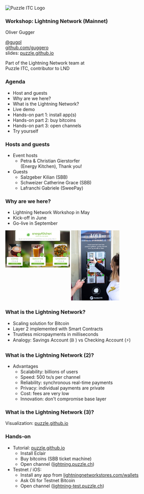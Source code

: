 ![Puzzle ITC Logo](../assets/reveal.js-3.6.0/lib/img/puzzle_tagline_bg_rgb.svg)
<!-- .slide: class="master01" -->


<!-- section -->
### Workshop: Lightning Network (Mainnet)
Oliver Gugger

[@gugol](https://twitter.com/gugol)<br/>
[github.com/guggero](https://github.com/guggero)<br/>
slides: [puzzle.github.io](https://puzzle.github.io)

Part of the Lightning Network team at<br/>
Puzzle ITC, contributor to LND
<!-- .slide: class="master02" -->

<!-- slide -->
### Agenda
* Host and guests
* Why are we here?
* What is the Lightning Network?
* Live demo
* Hands-on part 1: install app(s)
* Hands-on part 2: buy bitcoins
* Hands-on part 3: open channels
* Try yourself
<!-- .slide: class="master02" -->

<!-- slide -->
### Hosts and guests
* Event hosts
   * Petra & Christian Gierstorfer <br/>(Energy Kitchen), Thank you!
* Guests
   * Salzgeber Kilian (SBB)
   * Schweizer Catherine Grace (SBB)
   * Lafranchi Gabriele (SweePay)
<!-- .slide: class="master03" -->

<!-- slide -->
### Why are we here?
<ul>
<li class="fragment fade-in">Lightning Network Workshop in May</li>
<li class="fragment fade-in">Kick-off in June</li>
<li class="fragment fade-in">Go-live in September</li>
</ul>
<p class="fragment fade-in" style="margin-top: 5px">
  <img style="vertical-align: top" src="../assets/img/slides-lightning-workshop/ek-shop.png" width="40%">
  <img class="fragment fade-in" src="../assets/img/slides-lightning-workshop/ek-self-service.jpg" width="30%">
</p>
<!-- .slide: class="master04" -->

<!-- section -->
### What is the Lightning Network?
<ul>
<li class="fragment fade-in">Scaling solution for Bitcoin</li>
<li class="fragment fade-in">Layer 2 implemented with Smart Contracts</li>
<li class="fragment fade-in">Trustless micropayments in milliseconds</li>
<li class="fragment fade-in">Analogy: Savings Account (<span style="font-family: bitcoinregular">Ƀ</span> )
  vs Checking Account (&#x26A1;)</li>
</ul>
<!-- .slide: class="master05" -->

<!-- section -->
### What is the Lightning Network (2)?
* Advantages
   * Scalability: billions of users
   * Speed: 500 tx/s per channel
   * Reliability: synchronous real-time payments
   * Privacy: individual payments are private
   * Cost: fees are very low
   * Innovation: don't compromise base layer
<!-- .slide: class="master05" -->

<!-- section -->
### What is the Lightning Network (3)?
Visualization: [puzzle.github.io](https://puzzle.github.io)
<!-- .slide: class="master05" -->

<!-- section -->
### Hands-on
* Tutorial: [puzzle.github.io](https://puzzle.github.io)
  * Install Eclair
  * Buy bitcoins (SBB ticket machine)
  * Open channel ([lightning.puzzle.ch](https://lightning.puzzle.ch))
* Testnet / iOS:
  * Install any app from [lightningnetworkstores.com/wallets](http://lightningnetworkstores.com/wallets)
  * Ask Oli for Testnet Bitcoin
  * Open channel ([lightning-test.puzzle.ch](https://lightning-test.puzzle.ch))
<!-- .slide: class="master05" -->